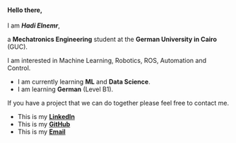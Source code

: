 #### Hello there, 
I am **_Hadi Elnemr_**,

a **Mechatronics Engineering** student at the **German University in Cairo** (GUC).

I am interested in Machine Learning, Robotics, ROS, Automation and Control.

* I am currently learning **ML** and **Data Science**.
* I am learning **German** (Level B1).

If you have a project that we can do together please feel free to contact me. 
* This is my [**LinkedIn**](https://www.linkedin.com/in/hadi-elnemr/)
* This is my [**GitHub**](https://github.com/HadiElnemr)
* This is my [**Email**](hadi.elnemr@gmail.com)
 
